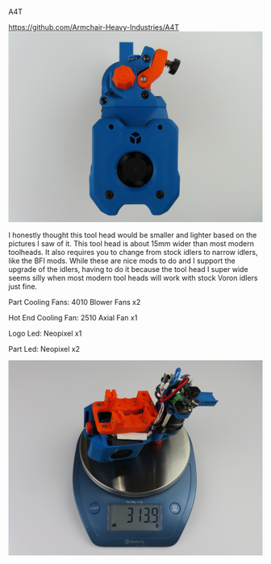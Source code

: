 A4T

https://github.com/Armchair-Heavy-Industries/A4T
![Alt text]( https://github.com/TheKittieKatt/Information-Insights/blob/main/Toolhead%20Testing/A4T/A4T.JPG)

I honestly thought this tool head would be smaller and lighter based on the pictures I saw of it.    This tool head is about 15mm wider than most modern toolheads.  It also requires you to change from stock idlers to narrow idlers, like the BFI mods.    While these are nice mods to do and I support the upgrade of the idlers, having to do it because the tool head I super wide seems silly when most modern tool heads will work with stock Voron idlers just fine.  

Part Cooling Fans:  4010 Blower Fans x2

Hot End Cooling Fan:  2510 Axial Fan x1

Logo Led:  Neopixel x1

Part Led:  Neopixel x2


![Alt text]( https://github.com/TheKittieKatt/Information-Insights/blob/main/Toolhead%20Testing/A4T/A4TWeight.JPG)